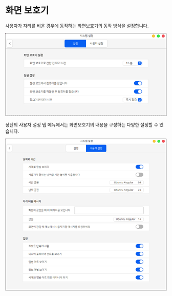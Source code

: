# 화면 보호기

사용자가 자리를 비운 경우에 동작하는 화면보호기의 동작 방식을 설정합니다.

![](../../.gitbook/assets/2458388.png)

상단의 사용자 설정 탭 메뉴에서는 화면보호기의 내용을 구성하는 다양한 설정할 수 있습니다.

![](../../.gitbook/assets/2458387.png)

### &#x20;<a href="#chapter1." id="chapter1."></a>
